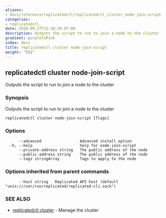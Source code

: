 ```yaml
---
aliases:
- docs/reference/replicatedctl/replicatedctl_cluster_node-join-script
categories:
- replicatedctl
date: 2018-09-27T12:18:29-07:00
description: Outputs the script to run to join a node to the cluster
gradient: purpleToPink
index: docs
title: replicatedctl cluster node-join-script
weight: "551"
---
```


## replicatedctl cluster node-join-script

Outputs the script to run to join a node to the cluster

### Synopsis

Outputs the script to run to join a node to the cluster

```
replicatedctl cluster node-join-script [flags]
```

### Options

```
      --advanced                 Advanced install option
  -h, --help                     help for node-join-script
      --private-address string   The public address of the node
      --public-address string    The public address of the node
      --tags stringArray         Tags to apply to the node
```

### Options inherited from parent commands

```
      --host string   Replicated API host (default "unix:///var/run/replicated/replicated-cli.sock")
```

### SEE ALSO

* [replicatedctl cluster](/api/replicatedctl/replicatedctl_cluster/)	 - Manage the cluster

